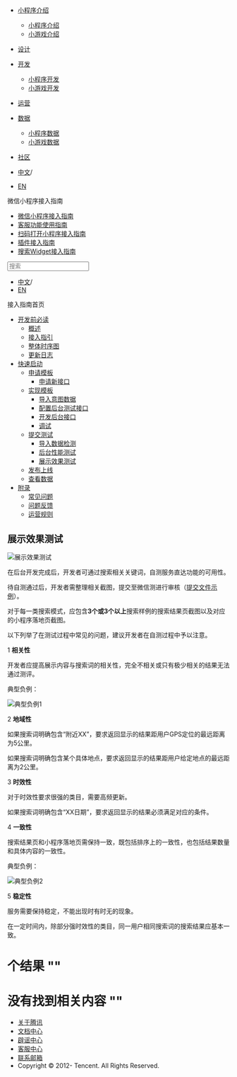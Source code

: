 <div class="book with-summary">

<div class="head">

<div class="head_box">

# [](javascript:; "_('微信公众平台 小程序')")

<div class="header_ctrls">

*   [小程序介绍](javascript:;)
    *   [小程序介绍](https://developers.weixin.qq.com/miniprogram/introduction/index.html?t=18092916)
    *   [小游戏介绍](https://developers.weixin.qq.com/minigame/introduction/index.html?t=18092916)
*   [设计](https://developers.weixin.qq.com/miniprogram/design/index.html?t=18092916)
*   [开发](javascript:;)
    *   [小程序开发](https://developers.weixin.qq.com/miniprogram/dev/index.html?t=18092916)
    *   [小游戏开发](https://developers.weixin.qq.com/minigame/dev/index.html?t=18092916)
*   [运营](https://developers.weixin.qq.com/miniprogram/product/index.html?t=18092916)
*   [数据](javascript:;)
    *   [小程序数据](https://developers.weixin.qq.com/miniprogram/analysis/index.html?t=18092916)
    *   [小游戏数据](https://developers.weixin.qq.com/minigame/analysis/index.html?t=18092916)
*   [社区](https://developers.weixin.qq.com/)

*   [中文](https://developers.weixin.qq.com/miniprogram/introduction/widget/quickstart/test/uitest.html?t=18092916)<span class="split-line">/</span>
*   [EN](https://developers.weixin.qq.com/miniprogram/en/introduction/widget/quickstart/test/uitest.html?t=18092916)

</div>

</div>

</div>

<div class="sub_nav_box">

<div class="sub_nav_inner">

<div class="book-summary-opr" id="js-book-summary-opr"><a class="book-summary-btn"></a></div>

<div class="top_sub_nav">

<div class="top_title_wap"><span class="icon_title icon_doc"></span>

微信小程序接入指南

</div>

*   [微信小程序接入指南](../../../)
*   [客服功能使用指南](../../../custom.html)
*   [扫码打开小程序接入指南](../../../qrcode.html)
*   [插件接入指南](../../../plugin.html)
*   [搜索Widget接入指南](../../)

</div>

<div id="book-search-input" role="search">

<form><label for="search-input" class="search-icon" id="js-search-icon"></label><input type="text" id="search-input" name="search-input" placeholder="搜索"> </form>

</div>

*   [中文](https://developers.weixin.qq.com/miniprogram/introduction/widget/quickstart/test/uitest.html?t=18092916)<span class="split-line">/</span>
*   [EN](https://developers.weixin.qq.com/miniprogram/en/introduction/widget/quickstart/test/uitest.html?t=18092916)

</div>

</div>

<div class="book-summary">

<div class="book-summary-home" id="js-summary-home"><a><span class="icon_home_s icon_doc"></span><span class="s_title_2">接入指南首页</span></a></div>

<nav role="navigation">

*   [开发前必读](../../)
    *   [概述](../../)
    *   [接入指引](../../guide/overview.html)
    *   [整体时序图](../../guide/flowgraph.html)
    *   [更新日志](../../guide/log.html)
*   [快速启动](../apply/)
    *   [申请模板](../apply/)
        *   [申请新接口](../apply/proposal.html)
    *   [实现模板](../implement/)
        *   [导入意图数据](../implement/import/)
        *   [配置后台测试接口](../implement/testconfig.html)
        *   [开发后台接口](../implement/server/overview.html)
        *   [调试](../implement/debug.html)
    *   [提交测试](.)
        *   [导入数据检测](./datatest.html)
        *   [后台性能测试](./stresstest.html)
        *   [展示效果测试](./uitest.html)
    *   [发布上线](../release.html)
    *   [查看数据](../dataview/)
*   [附录](../../appendix/question.html)
    *   [常见问题](../../appendix/question.html)
    *   [问题反馈](../../appendix/feedback.html)
    *   [运营规则](../../appendix/rule.html)

</nav>

</div>

<div class="book-body">

<div class="body-inner">

<div class="page-wrapper" tabindex="-1" role="main">

<div class="page-inner">

<div id="book-search-results">

<div class="search-noresults">

<section class="normal markdown-section">

# 展示效果测试

![展示效果测试](https://developers.weixin.qq.com/miniprogram/introduction/widget/quickstart/test/image/ui_test.png?t=18092916 "展示效果测试")

在后台开发完成后，开发者可通过搜索相关关键词，自测服务直达功能的可用性。

待自测通过后，开发者需整理相关截图，提交至微信测进行审核（[提交文件示例](material/展示效果测试.pdf)）。

对于每一类搜索模式，应包含**3个或3个以上**搜索样例的搜索结果页截图以及对应的小程序落地页截图。

以下列举了在测试过程中常见的问题，建议开发者在自测过程中予以注意。

1 **相关性**

开发者应提高展示内容与搜索词的相关性，完全不相关或只有极少相关的结果无法通过测评。

典型负例：

![典型负例1](https://developers.weixin.qq.com/miniprogram/introduction/widget/quickstart/test/image/bad_case1.png?t=18092916 "典型负例1")

2 **地域性**

如果搜索词明确包含“附近XX”，要求返回显示的结果距用户GPS定位的最远距离为5公里。

如果搜索词明确包含某个具体地点，要求返回显示的结果距用户给定地点的最远距离为2公里。

3 **时效性**

对于时效性要求很强的类目，需要高频更新。

如果搜索词明确包含“XX日期”，要求返回显示的结果必须满足对应的条件。

4 **一致性**

搜索结果页和小程序落地页需保持一致，既包括排序上的一致性，也包括结果数量和具体内容的一致性。

典型负例：

![典型负例2](https://developers.weixin.qq.com/miniprogram/introduction/widget/quickstart/test/image/bad_case2.png?t=18092916 "典型负例2")

5 **稳定性**

服务需要保持稳定，不能出现时有时无的现象。

在一定时间内，除部分强时效性的类目，同一用户相同搜索词的搜索结果应基本一致。

</section>

</div>

<div class="search-results">

<div class="has-results">

# <span class="search-results-count"></span>个结果 "<span class="search-query"></span>"

</div>

<div class="no-results">

# 没有找到相关内容 "<span class="search-query"></span>"

</div>

</div>

</div>

</div>

</div>

<div class="foot" id="footer">

*   [关于腾讯](https://www.tencent.com/)
*   [文档中心](https://developers.weixin.qq.com/miniprogram/introduction/index.html)
*   [辟谣中心](https://mp.weixin.qq.com/cgi-bin/opshowpage?action=dispelinfo)
*   [客服中心](https://kf.qq.com/product/wx_xcx.html)
*   [联系邮箱](mailto:weixinmp@qq.com)
*   Copyright © 2012-<span id="s_copyright_year"></span> Tencent. All Rights Reserved.

</div>

</div>

[](./stresstest.html)</div>

</div>
